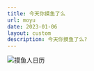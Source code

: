 ```yaml
---
title: 今天你摸鱼了么
url: moyu
date: 2023-01-06
layout: custom
description: 今天你摸鱼了么?
---
```


<img src="https://api.vvhan.com/api/moyu" alt="摸鱼人日历" />
